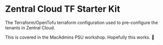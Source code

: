# Zentral Cloud TF Starter Kit

The Terraform/OpenTofu terraform configuration used to pre-configure the tenants in Zentral Cloud.

This is covered in the MacAdmins PSU workshop.
Hopefully this works. 🤞
